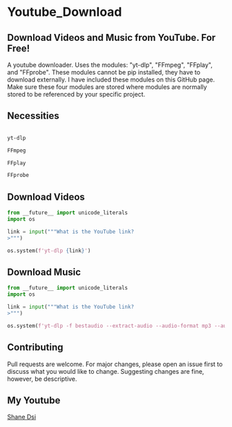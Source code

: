 # Youtube_Download

## Download Videos and Music from YouTube. For Free!
A youtube downloader. Uses the modules: "yt-dlp", "FFmpeg", "FFplay", and "FFprobe". These modules cannot be pip installed, they have to download externally.  I have included these modules on this GitHub page. Make sure these four modules are stored where modules are normally stored to be referenced by your specific project. 


## Necessities

```bash

yt-dlp

FFmpeg

FFplay

FFprobe
```


## Download Videos

```python
from __future__ import unicode_literals
import os

link = input("""What is the YouTube link?
>""")

os.system(f'yt-dlp {link}')
```

## Download Music

```python
from __future__ import unicode_literals
import os

link = input("""What is the YouTube link?
>""")

os.system(f'yt-dlp -f bestaudio --extract-audio --audio-format mp3 --audio-quality 0 {link}')
```


## Contributing
Pull requests are welcome. For major changes, please open an issue first to discuss what you would like to change.
Suggesting changes are fine, however, be descriptive.


## My Youtube
[Shane Dsi](https://www.youtube.com/channel/UCfRjte3cG1e9YI_cce_0oPQ)


